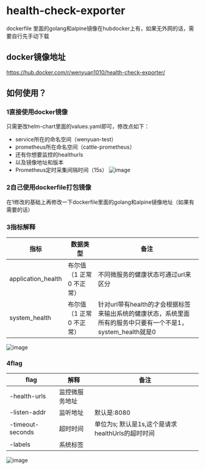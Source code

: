 # health-check-exporter
dockerfile 里面的golang和alpine镜像在hubdocker上有，如果无外网的话，需要自行先手动下载

## docker镜像地址
https://hub.docker.com/r/wenyuan1010/health-check-exporter/

## 如何使用？
### 1直接使用docker镜像
只需更改helm-chart里面的values.yaml即可，修改点如下：
* service所在的命名空间（wenyuan-test）
* prometheus所在命名空间（cattle-prometheus）
* 还有你想要监控的healthurls
* 以及镜像地址和版本
* Prometheus定时采集间隔时间（15s）
  ![image](https://github.com/WenYuan1010/health-check-exporter/assets/105798640/da3371cf-f180-4637-ad41-2575c7844f09)

### 2自己使用dockerfile打包镜像
在1修改的基础上再修改一下dockerfile里面的golang和alpine镜像地址（如果有需要的话）

### 3指标解释
|指标| 数据类型 | 备注 |
| --- | --- | --- |
|  application_health| 布尔值（1 正常 0 不正常） | 不同微服务的健康状态可通过url来区分 |
|  system_health| 布尔值（1 正常 0 不正常） | 针对url带有health的才会根据标签来输出系统的健康状态，系统里面所有的服务中只要有一个不是1，system_health就是0|

![image](https://github.com/WenYuan1010/health-check-exporter/assets/105798640/2d6707c0-4b10-403a-863a-d60c809c0b8f)

### 4flag
|flag| 解释 | 备注 |
| --- | --- | --- |
|  -health-urls| 监控微服务地址 |  |
|  -listen-addr| 监听地址 | 默认是:8080 |
|  -timeout-seconds| 超时时间 |单位为s; 默认是1s,这个是请求healthUrls的超时时间 |
|  -labels| 系统标签 | |

![image](https://github.com/WenYuan1010/health-check-exporter/assets/105798640/383da9dd-651c-4af8-82c9-245a14bc3530)


